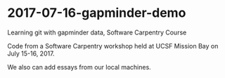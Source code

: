 # 2017-07-16-gapminder-demo
Learning git with gapminder data, Software Carpentry Course

Code from a Software Carpentry workshop held at UCSF Mission Bay on July 15-16, 2017.

We also can add essays  from our local machines.
